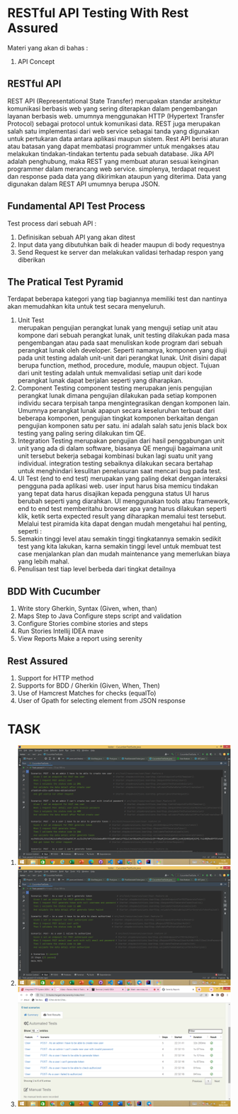 # RESTful API Testing With Rest Assured
  Materi yang akan di bahas : 
  1. API Concept

## RESTful API
  REST API (Representational State Transfer) merupakan standar arsitektur komunikasi berbasis web yang sering diterapkan dalam pengembangan layanan berbasis web. umumnya menggunakan HTTP (Hypertext Transfer Protocol) sebagai protocol untuk komunikasi data. REST juga merupakan salah satu implementasi dari web service sebagai tanda yang digunakan untuk pertukaran data antara aplikasi maupun sistem. 
  Rest API berisi aturan atau batasan yang dapat membatasi programmer untuk mengakses atau melakukan tindakan-tindakan tertentu pada sebuah database. Jika API adalah penghubung, maka REST yang membuat aturan sesuai keinginan programmer dalam merancang web service. simplenya, terdapat request dan response pada data yang dikirimkan ataupun yang diterima. Data yang digunakan dalam REST API umumnya berupa JSON.

## Fundamental API Test Process
   Test process dari sebuah API :
   1. Definisikan sebuah API yang akan ditest
   2. Input data yang dibutuhkan baik di header maupun di body requestnya
   3. Send Request ke server dan melakukan validasi terhadap respon yang diberikan 

## The Pratical Test Pyramid
   Terdapat beberapa kategori yang tiap bagiannya memiliki test dan nantinya akan memudahkan kita untuk test secara menyeluruh.
   1. Unit Test  
      merupakan pengujian perangkat lunak yang menguji setiap unit atau kompone dari sebuah perangkat lunak, unit testing dilakukan pada masa pengembangan atau pada saat menuliskan kode program dari sebuah perangkat lunak oleh developer. Seperti namanya, komponen yang diuji pada unit testing adalah unit-unit dari perangkat lunak. Unit disini dapat berupa function, method, procedure, module, maupun object. Tujuan dari unit testing adalah untuk memvalidasi setiap unit dari kode perangkat lunak dapat berjalan seperti yang diharapkan.
   2. Component Testing 
      component testing merupakan jenis pengujian perangkat lunak dimana pengujian dilakukan pada setiap komponen individu secara terpisah tanpa mengintegrasikan dengan komponen lain. Umumnya perangkat lunak apapun secara keseluruhan terbuat dari beberapa komponen, pengujian tingkat komponen berkaitan dengan pengujian komponen satu per satu. ini adalah salah satu jenis black box testing yang paling sering dilakukan tim QE.
   3. Integration Testing 
      merupakan pengujian dari hasil penggabungan unit unit yang ada di dalam software, biasanya QE menguji bagaimana unit unit tersebut bekerja sebagai kombinasi bukan lagi suatu unit yang individual. integration testing sebaiknya dilakukan secara bertahap untuk menghindari kesulitan penelusuran saat mencari bug pada test.
   4. UI Test (end to end test)
      merupakan yang paling dekat dengan interaksi pengguna pada aplikasi web. user input harus bisa memicu tindakan yang tepat data harus disajikan kepada pengguna status UI harus berubah seperti yang diarahkan. UI menggunakan tools atau framework, end to end test memberitahu browser apa yang harus dilakukan seperti klik, ketik serta expected result yang diharapkan memalui test tersebut.
   Melalui test piramida kita dapat dengan mudah mengetahui hal penting, seperti :
   1. Semakin tinggi level atau semakin tinggi tingkatannya semakin sedikit  test yang kita lakukan, karna semakin tinggi level untuk membuat test case menjalankan plan dan mudah maintenance yang  memerlukan biaya yang lebih mahal.
   2. Penulisan test tiap level berbeda dari tingkat detailnya

## BDD With Cucumber
   1. Write story
      Gherkin, Syntax (Given, when, than)
   2. Maps Step to Java
      Configure steps script and validation
   3. Configure Stories
      combine stories and steps 
   4. Run Stories 
      Intellij IDEA mave
   5. View Reports
      Make a report using serenity

## Rest Assured 
   1. Support for HTTP method
   2. Supports for BDD / Gherkin (Given, When, Then)
   3. Use of Hamcrest Matches for checks (equalTo)
   4. User of Gpath for selecting element from JSON response
      

# TASK
  1. ![hasilrun1](./Screenshoots/hasilrun1.png)   
  2. ![hasilrun2](./Screenshoots/hasilrun2.png)
  3. ![hasilrun3](./Screenshoots/hasilrun3.png)